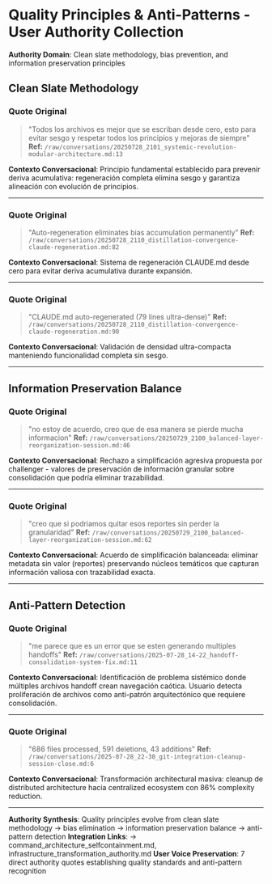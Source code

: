 # Quality Principles & Anti-Patterns - User Authority Collection

**Authority Domain**: Clean slate methodology, bias prevention, and information preservation principles

## Clean Slate Methodology

### Quote Original
> "Todos los archivos es mejor que se escriban desde cero, esto para evitar sesgo y respetar todos los principios y mejoras de siempre"
**Ref:** `/raw/conversations/20250728_2101_systemic-revolution-modular-architecture.md:13`

**Contexto Conversacional**: Principio fundamental establecido para prevenir deriva acumulativa: regeneración completa elimina sesgo y garantiza alineación con evolución de principios.

---

### Quote Original
> "Auto-regeneration eliminates bias accumulation permanently"
**Ref:** `/raw/conversations/20250728_2110_distillation-convergence-claude-regeneration.md:82`

**Contexto Conversacional**: Sistema de regeneración CLAUDE.md desde cero para evitar deriva acumulativa durante expansión.

---

### Quote Original
> "CLAUDE.md auto-regenerated (79 lines ultra-dense)"
**Ref:** `/raw/conversations/20250728_2110_distillation-convergence-claude-regeneration.md:90`

**Contexto Conversacional**: Validación de densidad ultra-compacta manteniendo funcionalidad completa sin sesgo.

---

## Information Preservation Balance

### Quote Original
> "no estoy de acuerdo, creo que de esa manera se pierde mucha informacion"
**Ref:** `/raw/conversations/20250729_2100_balanced-layer-reorganization-session.md:46`

**Contexto Conversacional**: Rechazo a simplificación agresiva propuesta por challenger - valores de preservación de información granular sobre consolidación que podría eliminar trazabilidad.

---

### Quote Original
> "creo que si podriamos quitar esos reportes sin perder la granularidad"
**Ref:** `/raw/conversations/20250729_2100_balanced-layer-reorganization-session.md:62`

**Contexto Conversacional**: Acuerdo de simplificación balanceada: eliminar metadata sin valor (reportes) preservando núcleos temáticos que capturan información valiosa con trazabilidad exacta.

---

## Anti-Pattern Detection

### Quote Original
> "me parece que es un error que se esten generando multiples handoffs"
**Ref:** `/raw/conversations/2025-07-28_14-22_handoff-consolidation-system-fix.md:11`

**Contexto Conversacional**: Identificación de problema sistémico donde múltiples archivos handoff crean navegación caótica. Usuario detecta proliferación de archivos como anti-patrón arquitectónico que requiere consolidación.

---

### Quote Original
> "686 files processed, 591 deletions, 43 additions"
**Ref:** `/raw/conversations/2025-07-28_22-30_git-integration-cleanup-session-close.md:6`

**Contexto Conversacional**: Transformación architectural masiva: cleanup de distributed architecture hacia centralized ecosystem con 86% complexity reduction.

---

**Authority Synthesis**: Quality principles evolve from clean slate methodology → bias elimination → information preservation balance → anti-pattern detection
**Integration Links**: → command_architecture_selfcontainment.md, infrastructure_transformation_authority.md
**User Voice Preservation**: 7 direct authority quotes establishing quality standards and anti-pattern recognition